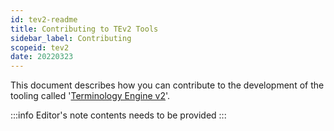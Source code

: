 ```yaml
---
id: tev2-readme
title: Contributing to TEv2 Tools
sidebar_label: Contributing
scopeid: tev2
date: 20220323
---
```


This document describes how you can contribute to the development of the tooling called '[Terminology Engine v2](tev2-overview)'.

:::info Editor's note
contents needs to be provided
:::
